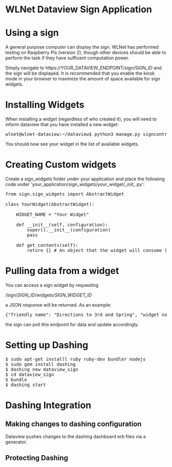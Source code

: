 WLNet Dataview Sign Application
===============================

# Using a sign

A general purpose computer can display the sign. WLNet has performed testing on Raspberry Pis (version 2), though other devices should be able to perform the task if they have sufficent computation power.

Simply navigate to https://YOUR_DATAVIEW_ENDPOINT/sign/SIGN_ID and the sign will be displayed. It is recommended that you enable the kiosk mode in your browser to maximize the amount of space available for sign widgets.

# Installing Widgets

When installing a widget (regardless of who created it), you will need to inform dataview that you have installed a new widget:

<pre>
wlnet@wlnet-dataview:~/dataview$ python3 manage.py signcontrol --update-widgets
</pre>

You should now see your widget in the list of available widgets.

# Creating Custom widgets

Create a sign_widgets folder under your application and place the following code under 'your_application/sign_widgets/your_widget/\__init\__.py':

<pre>
from sign.sign_widgets import AbstractWidget

class YourWidget(AbstractWidget):

    WIDGET_NAME = "Your Widget"

    def __init__(self, configuration):
        super().__init__(configuration)
        pass

    def get_contents(self):
        return {} # An object that the widget will consume (this will be encoded as json before sending)
</pre>

# Pulling data from a widget

You can access a sign widget by requesting

/sign/*SIGN_ID*/widgets/*SIGN_WIDGET_ID*

a JSON response will be returned. As an example:

<pre>
{"friendly_name": "Directions to 3rd and Spring", "widget_name": "Departure Information", "contents": {"trip_efficency": 97.46, "friendly_message": "10 minutes departing at 13:27"}}
</pre>

the sign can poll this endpoint for data and update accordingly.

# Setting up Dashing

<pre>
$ sudo apt-get installl ruby ruby-dev bundler nodejs
$ sudo gem install dashing
$ dashing new dataview_sign
$ cd dataview_sign
$ bundle
$ dashing start
</pre>


# Dashing Integration

## Making changes to dashing configuration

Dataview pushes changes to the dashing dashboard erb files via a generator.

## Protecting Dashing
